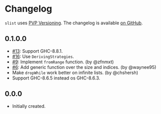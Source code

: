 # Changelog

`slist` uses [PVP Versioning][1].
The changelog is available [on GitHub][2].

## 0.1.0.0

* [#13](https://github.com/vrom911/slist/issues/13):
  Support GHC-8.8.1.
* [#16](https://github.com/vrom911/slist/issues/16):
  Use `DerivingStrategies`.
* [#9](https://github.com/vrom911/slist/issues/9):
  Implement `fromRange` function.
  (by @zfnmxt)
* [#6](https://github.com/vrom911/slist/issues/6):
  Add generic function over the size and indices.
  (by @waynee95)
* Make `dropWhile` work better on infinite lists.
  (by @chshersh)
* Support GHC-8.6.5 instead os GHC-8.6.3.

## 0.0.0

* Initially created.

[1]: https://pvp.haskell.org
[2]: https://github.com/vrom911/slist/releases
